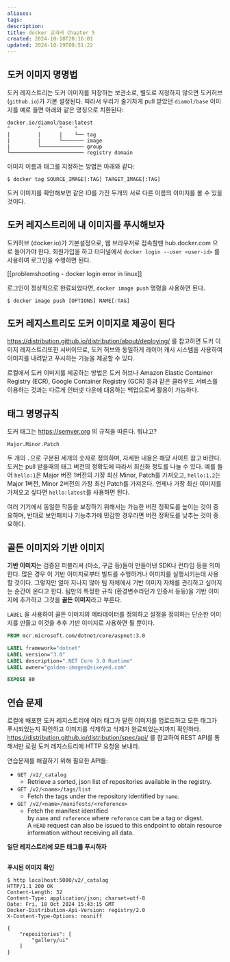 ```yaml
---
aliases: 
tags: 
description:
title: docker 교과서 Chapter 5
created: 2024-10-18T20:16:01
updated: 2024-10-19T00:51:22
---
```


## 도커 이미지 명명법

도커 레지스트리는 도커 이미지를 저장하는 보관소로, 별도로 지정하지 않으면 도커허브 (`github.io`)가 기본 설정된다. 따라서 우리가 줄기차게 pull 받았던 `diamol/base` 이미지를 예로 들면 아래와 같은 명칭으로 치환된다:

```
docker.io/diamol/base:latest
^         ^      ^    ^
|         |      |    └── tag
|         |      └─────── image
|         └────────────── group
└──────────────────────── registry domain
```

이미지 이름과 태그를 지정하는 방법은 아래와 같다:

```
$ docker tag SOURCE_IMAGE[:TAG] TARGET_IMAGE[:TAG]
```

도커 이미지를 확인해보면 같은 ID를 가진 두개의 서로 다른 이름의 이미지를 볼 수 있을 것이다.

## 도커 레지스트리에 내 이미지를 푸시해보자

도커허브 (docker.io)가 기본설정으로, 웹 브라우저로 접속할땐 hub.docker.com 으로 들어가야 한다. 회원가입을 하고 터미널에서 `docker login --user <user-id>` 를 사용하여 로그인을 수행하면 된다.

[[problemshooting - docker login error in linux]]

로그인이 정상적으로 완료되었다면, `docker image push` 명령을 사용하면 된다.

```
$ docker image push [OPTIONS] NAME[:TAG]
```

## 도커 레지스트리도 도커 이미지로 제공이 된다

<https://distribution.github.io/distribution/about/deploying/> 를 참고하면 도커 이미지 레지스트리또한 서버이므로, 도커 허브와 동일하게 레이어 캐시 시스템을 사용하여 이미지를 내려받고 푸시하는 기능을 제공할 수 있다.

로컬에서 도커 이미지를 제공하는 방법은 도커 허브나 Amazon Elastic Container Registry (ECR), Google Container Registry (GCR) 등과 같은 클라우드 서비스를 이용하는 것과는 다르게 인터넷 다운에 대응하는 백업으로써 활용이 가능하다.

## 태그 명명규칙

도커 태그는 <https://semver.org> 의 규칙을 따른다. 뭐냐고? 

```
Major.Minor.Patch
```

두 개의 `.`으로 구분된 세개의 숫자로 정의하며, 자세한 내용은 해당 사이트 참고 바란다. 도커는 pull 받을때의 태그 버전의 정확도에 따라서 최신화 정도를 나눌 수 있다. 예를 들어 `hello:1`은 Major 버전 1버전의 가장 최신 Minor, Patch를 가져오고, `hello:1.2`는 Major 1버전, Minor 2버전의 가장 최신 Patch를 가져온다. 언제나 가장 최신 이미지를 가져오고 싶다면 `hello:latest`를 사용하면 된다.

여러 기기에서 동일한 작동을 보장하기 위해서는 가능한 버전 정확도를 높이는 것이 중요하며, 반대로 보안패치나 기능추가에 민감한 경우라면 버전 정확도를 낮추는 것이 중요하다.

## 골든 이미지와 기반 이미지

**기반 이미지**는 검증된 퍼블리셔 (마소, 구글 등)들이 만들어낸 SDK나 런타임 등을 의미한다. 많은 경우 이 기반 이미지로부터 빌드를 수행하거나 이미지를 실행시키는데 사용할 것이다. 그렇지만 얼마 지나지 않아 팀 자체에서 기반 이미지 자체를 관리하고 싶어지는 순간이 온다고 한다. 팀만의 특정한 규칙 (환경변수라던가 인증서 등등)을 기반 이미지에 추가하고 그것을 **골든 이미지**라고 부른다.

`LABEL` 을 사용하여 골든 이미지의 메타데이터를 정의하고 설정을 정의하는 단순한 이미지를 만들고 이것을 추후 기반 이미지로 사용하면 될 뿐이다.

```dockerfile
FROM mcr.microsoft.com/dotnet/core/aspnet:3.0

LABEL framework="dotnet"
LABEL version="3.0"
LABEL description=".NET Core 3.0 Runtime"
LABEL owner="golden-images@sixeyed.com"

EXPOSE 80
```

## 연습 문제

로컬에 배포한 도커 레지스트리에 여러 태그가 달린 이미지를 업로드하고 모든 태그가 푸시되었는지 확인하고 이미지를 삭제하고 삭제가 완료되었는지까지 확인하라. <https://distribution.github.io/distribution/spec/api/> 를 참고하여 REST API를 통해서만 로컬 도커 레지스트리에 HTTP 요청을 보내라.

연습문제를 해결하기 위해 필요한 API들:

- `GET /v2/_catalog`
	- Retrieve a sorted, json list of repositories available in the registry.
- `GET /v2/<name>/tags/list`
	- Fetch the tags under the repository identified by `name`.
- `GET /v2/<name>/manifests/<reference>`
	- Fetch the manifest identified by `name` and `reference` where `reference` can be a tag or digest. A `HEAD` request can also be issued to this endpoint to obtain resource information without receiving all data.

**일단 레지스트리에 모든 태그를 푸시하자**

```
```

**푸시된 이미지 확인**

```
$ http localhost:5000/v2/_catalog
HTTP/1.1 200 OK
Content-Length: 32
Content-Type: application/json; charset=utf-8
Date: Fri, 18 Oct 2024 15:43:15 GMT
Docker-Distribution-Api-Version: registry/2.0
X-Content-Type-Options: nosniff

{
    "repositories": [
        "gallery/ui"
    ]
}
```
